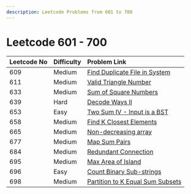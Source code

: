 ```yaml
---
description: Leetcode Problems from 601 to 700
---
```


# Leetcode 601 - 700



| Leetcode No | Difficulty | Problem Link |
| :--- | :--- | :--- |
| 609 | Medium | [Find Duplicate File in System](../difficulty-based-problem-index/leetcode-medium/leetcode-609-find-duplicate-file-in-system.md) |
| 611 | Medium | [Valid Triangle Number](../difficulty-based-problem-index/leetcode-medium/leetcode-611-valid-triangle-number.md) |
| 633 | Medium | [Sum of Square Numbers](../difficulty-based-problem-index/leetcode-medium/leetcode-633-sum-of-square-numbers.md) |
| 639 | Hard | [Decode Ways II](../difficulty-based-problem-index/leetcode-hard/leetcode-639-decode-ways-ii.md) |
| 653 | Easy | [Two Sum IV - Input is a BST](../difficulty-based-problem-index/leetcode-easy/leetcode-653-two-sum-iv-input-is-a-bst.md) |
| 658 | Medium | [Find K Closest Elements](../difficulty-based-problem-index/leetcode-medium/leetcode-658-find-k-closest-elements.md) |
| 665 | Medium | [Non-decreasing array](../difficulty-based-problem-index/leetcode-medium/leetcode-665-non-decreasing-array.md) |
| 677 | Medium | [Map Sum Pairs](../difficulty-based-problem-index/leetcode-medium/leetcode-677-map-sum-pairs.md) |
| 684 | Medium | [Redundant Connection](../difficulty-based-problem-index/leetcode-medium/leetcode-684-redundant-connection.md) |
| 695 | Medium | [Max Area of Island](../difficulty-based-problem-index/leetcode-medium/leetcode-695-max-area-of-island.md) |
| 696 | Easy | [Count Binary Sub-strings](../difficulty-based-problem-index/leetcode-easy/leetcode-696-count-binary-sub-strings.md) |
| 698 | Medium | [Partition to K Equal Sum Subsets](../difficulty-based-problem-index/leetcode-medium/leetcode-698-partition-to-k-equal-sum-subsets.md) |

